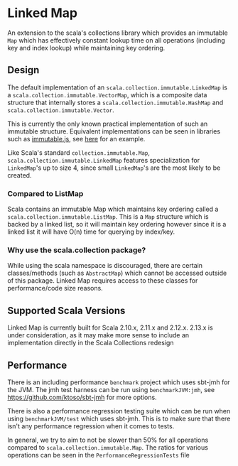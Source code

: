 # Linked Map

An extension to the scala's collections library which provides an immutable `Map`
which has effectively constant lookup time on all operations (including key and index
lookup) while maintaining key ordering.

## Design

The default implementation of an `scala.collection.immutable.LinkedMap` is a
`scala.collection.immutable.VectorMap`, which is a composite data structure that
internally stores a `scala.collection.immutable.HashMap` and `scala.collection.immutable.Vector`.

This is currently the only known practical implementation of such an immutable
structure. Equivalent implementations can be seen in libraries such as
[immutable.js](https://facebook.github.io/immutable-js/), see 
[here](https://github.com/facebook/immutable-js/blob/d3bce8d9baacac1bf9c233cec1c84e25e8db4083/src/OrderedMap.js)
for an example.

Like Scala's standard `collection.immutable.Map`, `scala.collection.immutable.LinkedMap`
features specialization for `LinkedMap`'s up to size 4, since small `LinkedMap`'s
are the most likely to be created.

### Compared to ListMap

Scala contains an immutable Map which maintains key ordering called a `scala.collection.immutable.ListMap`.
This is a `Map` structure which is backed by a linked list, so it will maintain
key ordering however since it is a linked list it will have O(n) time for querying
by index/key.

### Why use the scala.collection package?

While using the scala namespace is discouraged, there are certain classes/methods
(such as `AbstractMap`) which cannot be accessed outside of this package. Linked Map
requires access to these classes for performance/code size reasons.

## Supported Scala Versions

Linked Map is currently built for Scala 2.10.x, 2.11.x and 2.12.x. 2.13.x is
under consideration, as it may make more sense to include an implementation
directly in the Scala Collections redesign

## Performance

There is an including performance `benchmark` project which uses sbt-jmh for the JVM.
The jmh test harness can be run using `benchmarkJVM:jmh`, see https://github.com/ktoso/sbt-jmh
for more options.

There is also a performance regression testing suite which can be run when using
`benchmarkJVM/test` which uses sbt-jmh. This is to make sure that there isn't any
performance regression when it comes to tests.

In general, we try to aim to not be slower than 50% for all operations compared to
`scala.collection.immutable.Map`. The ratios for various operations can be seen in the
`PerformanceRegressionTests` file
